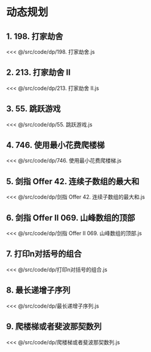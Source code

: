 # 动态规划

## 1. 198. 打家劫舍

<<< @/src/code/dp/198. 打家劫舍.js

## 2. 213. 打家劫舍 II

<<< @/src/code/dp/213. 打家劫舍 II.js

## 3. 55. 跳跃游戏

<<< @/src/code/dp/55. 跳跃游戏.js

## 4. 746. 使用最小花费爬楼梯

<<< @/src/code/dp/746. 使用最小花费爬楼梯.js

## 5. 剑指 Offer 42. 连续子数组的最大和

<<< @/src/code/dp/剑指 Offer 42. 连续子数组的最大和.js

## 6. 剑指 Offer II 069. 山峰数组的顶部

<<< @/src/code/dp/剑指 Offer II 069. 山峰数组的顶部.js

## 7. 打印n对括号的组合

<<< @/src/code/dp/打印n对括号的组合.js

## 8. 最长递增子序列

<<< @/src/code/dp/最长递增子序列.js

## 9. 爬楼梯或者斐波那契数列

<<< @/src/code/dp/爬楼梯或者斐波那契数列.js